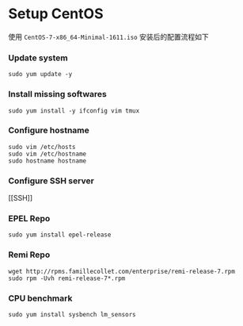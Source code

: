 # Setup CentOS


使用 `CentOS-7-x86_64-Minimal-1611.iso` 安装后的配置流程如下

### Update system

    sudo yum update -y

### Install missing softwares

    sudo yum install -y ifconfig vim tmux

### Configure hostname

    sudo vim /etc/hosts
    sudo vim /etc/hostname
    sudo hostname hostname

### Configure SSH server

[[SSH]]

### EPEL Repo

    sudo yum install epel-release

### Remi Repo

    wget http://rpms.famillecollet.com/enterprise/remi-release-7.rpm
    sudo rpm -Uvh remi-release-7*.rpm

### CPU benchmark

    sudo yum install sysbench lm_sensors

